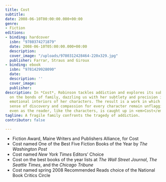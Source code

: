 ```yaml
---
title: Cost
subtitle: 
date: 2008-06-10T00:00:00.000+00:00
genre:
- Fiction
editions:
- binding: hardcover
  isbn: "9780374271879"
  date: 2008-06-10T05:00:00.000+00:00
  description: 
  cover_image: "/uploads/9780312428464-220x329.jpg"
  publisher: Farrar, Straus and Giroux
- binding: ebook
  isbn: "9781429928090"
  date: 
  description: ''
  cover_image: 
  publisher: 
description: In *Cost*, Robinson tackles addiction and explores its subtle effects
  on the bonds of family, dazzling us with her subtlety and precision in evoking the
  emotional interiors of her characters. The result is a work in which the reader's
  sense of discovery and compassion for every character remain unflagging to the end,
  even as the reader, like the characters, is caught up in <em>Cost</em>'s pace.
tagline: A fragile family confronts the tragedy of addiction.
contributor: false

---
```


- Fiction Award, Maine Writers and Publishers Alliance, for Cost  
- Cost named One of the Best Five Fiction Books of the Year by *The Washington Post*  
- Cost named *New York Times* Editors’ Choice  
- Cost on the best books of the year lists at *The Wall Street Journal*, *The Seattle Times*, and the *Chicago Tribune*  
- Cost named spring 2008 Recommended Reads choice of the National Book Critics Circle  
